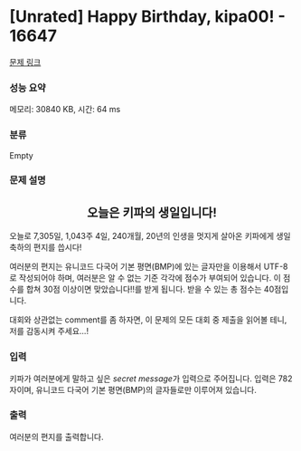 # [Unrated] Happy Birthday, kipa00! - 16647 

[문제 링크](https://www.acmicpc.net/problem/16647) 

### 성능 요약

메모리: 30840 KB, 시간: 64 ms

### 분류

Empty

### 문제 설명

<h2 style="text-align: center;"><strong>오늘은 키파의 생일입니다!</strong></h2>

<p>오늘로 7,305일, 1,043주 4일, 240개월, 20년의 인생을 멋지게 살아온 키파에게 생일 축하의 편지를 씁시다!</p>

<p>여러분의 편지는 유니코드 다국어 기본 평면(BMP)에 있는 글자만을 이용해서 UTF-8로 작성되어야 하며, 여러분은 알 수 없는 기준 각각에 점수가 부여되어 있습니다. 이 점수를 합쳐 30점 이상이면 <span class="result-ac">맞았습니다!!</span>를 받게 됩니다. 받을 수 있는 총 점수는 40점입니다.</p>

<p>대회와 상관없는 comment를 좀 하자면, 이 문제의 모든 대회 중 제출을 읽어볼 테니, 저를 감동시켜 주세요...!</p>

### 입력 

 <p>키파가 여러분에게 말하고 싶은 <em>secret</em> <em>message</em>가 입력으로 주어집니다. 입력은 782자이며, 유니코드 다국어 기본 평면(BMP)의 글자들로만 이루어져 있습니다.</p>

### 출력 

 <p>여러분의 편지를 출력합니다.</p>

